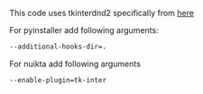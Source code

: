 This code uses tkinterdnd2 specifically from 
[here](https://github.com/pmgagne/tkinterdnd2) 

For pyinstaller add following arguments:
```bash
--additional-hooks-dir=.
```
For nuikta add following arguments
```bash
--enable-plugin=tk-inter
